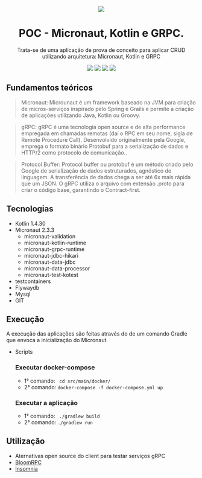<div align="center">
  
  ![](https://img.shields.io/badge/Status-Em%20Desenvolvimento-orange)
</div>

<div align="center">

  # POC - Micronaut, Kotlin e GRPC.
  Trata-se de uma aplicação de prova de conceito para aplicar CRUD utilizando arquitetura: Micronaut, Kotlin e GRPC

  ![](https://img.shields.io/badge/Autor-Wesley%20Oliveira%20Santos-brightgreen)
  ![](https://img.shields.io/badge/Language-Kotlin-brightgreen)
  ![](https://img.shields.io/badge/Framework-Micronaut-brightgreen)
  ![](https://img.shields.io/badge/HTTP2-gRPC-brightgreen)
  
</div> 

## Fundamentos teóricos

> Micronaut: Microunaut é um framework baseado na JVM para criação de micros-serviços inspirado pelo Spring e Grails e permite a criação de aplicações utilizando Java, Kotlin ou Groovy.

> gRPC: gRPC é uma tecnologia open source e de alta performance empregada em chamadas remotas (daí o RPC em seu nome, sigla de Remote Procedure Call). Desenvolvido originalmente pela Google, emprega o formato binário Protobuf para a serialização de dados e HTTP/2 como protocolo de comunicação..

> Protocol Buffer: Protocol buffer ou protobuf é um método criado pelo Google de serialização de dados estruturados, agnóstico de linguagem. A transferência de dados chega a ser até 6x mais rápida que um JSON. O gRPC utiliza o arquivo com extensão .proto para criar o código base, garantindo o Contract-first.

## Tecnologias
- Kotlin 1.4.30
- Micronaut 2.3.3
    - micronaut-validation
    - micronaut-kotlin-runtime
    - micronaut-grpc-runtime
    - micronaut-jdbc-hikari
    - micronaut-data-jdbc
    - micronaut-data-processor
    - micronaut-test-kotest
- testcontainers
- Flywaydb
- Mysql
- GIT

## Execução

A execução das aplicações são feitas através do de um comando Gradle que envoca a inicialização do Micronaut.

- Scripts
    ### Executar docker-compose
    - 1° comando: ``` cd src/main/docker/``` 
    - 2° comando: ```docker-compose -f docker-compose.yml up``` 
    ### Executar a aplicação
    - 1° comando: ``` ./gradlew build``` 
    - 2° comando: ```./gradlew run``` 

## Utilização
 - Aternativas open source do client para testar serviços gRPC
  -  [BloomRPC](https://appimage.github.io/BloomRPC/)
  -  [Insomnia](https://insomnia.rest/)
    
